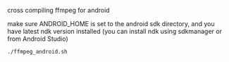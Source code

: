 cross compiling ffmpeg for android

make sure ANDROID_HOME is set to the android sdk directory, and you have latest ndk version installed (you can install ndk using sdkmanager or from Android Studio)

```bash
./ffmpeg_android.sh
```
